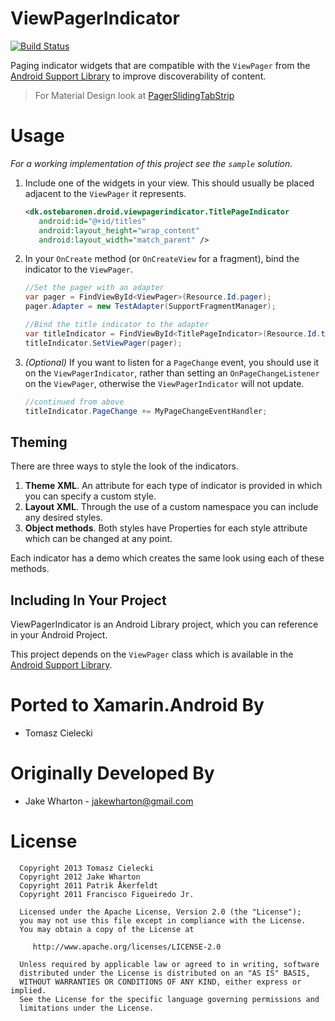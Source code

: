 ViewPagerIndicator
==========================

[![Build Status](https://osteost.visualstudio.com/ViewPagerIndicator/_apis/build/status/Cheesebaron.ViewPagerIndicator?branchName=master)](https://osteost.visualstudio.com/ViewPagerIndicator/_build/latest?definitionId=7&branchName=master)

Paging indicator widgets that are compatible with the `ViewPager` from the
[Android Support Library][2] to improve discoverability of content.

> For Material Design look at [PagerSlidingTabStrip](https://github.com/jamesmontemagno/PagerSlidingTabStrip-for-Xamarin.Android)

Usage
=====

*For a working implementation of this project see the `sample` solution.*

  1. Include one of the widgets in your view. This should usually be placed
     adjacent to the `ViewPager` it represents.

      ```xml
      <dk.ostebaronen.droid.viewpagerindicator.TitlePageIndicator
         android:id="@+id/titles"
         android:layout_height="wrap_content"
         android:layout_width="match_parent" />
      ```

  2. In your `OnCreate` method (or `OnCreateView` for a fragment), bind the
     indicator to the `ViewPager`.

      ```csharp
      //Set the pager with an adapter
      var pager = FindViewById<ViewPager>(Resource.Id.pager);
      pager.Adapter = new TestAdapter(SupportFragmentManager);

      //Bind the title indicator to the adapter
      var titleIndicator = FindViewById<TitlePageIndicator>(Resource.Id.titles);
      titleIndicator.SetViewPager(pager);
      ```

  3. *(Optional)* If you want to listen for a `PageChange` event, you should use it
	 on the `ViewPagerIndicator`, rather than setting an `OnPageChangeListener` on the
	 `ViewPager`, otherwise the `ViewPagerIndicator` will not update.

      ```csharp
      //continued from above
      titleIndicator.PageChange += MyPageChangeEventHandler;
      ```


Theming
-------

There are three ways to style the look of the indicators.

 1. **Theme XML**. An attribute for each type of indicator is provided in which
    you can specify a custom style.
 2. **Layout XML**. Through the use of a custom namespace you can include any
    desired styles.
 3. **Object methods**. Both styles have Properties for each style
    attribute which can be changed at any point.

Each indicator has a demo which creates the same look using each of these
methods.


Including In Your Project
-------------------------

ViewPagerIndicator is an Android Library project, which you can reference in
your Android Project.

This project depends on the `ViewPager` class which is available in the
[Android Support Library][2].

Ported to Xamarin.Android By
============

 * Tomasz Cielecki


Originally Developed By
============

 * Jake Wharton - <jakewharton@gmail.com>


License
=======

      Copyright 2013 Tomasz Cielecki
      Copyright 2012 Jake Wharton
      Copyright 2011 Patrik Åkerfeldt
      Copyright 2011 Francisco Figueiredo Jr.

      Licensed under the Apache License, Version 2.0 (the "License");
      you may not use this file except in compliance with the License.
      You may obtain a copy of the License at

         http://www.apache.org/licenses/LICENSE-2.0

      Unless required by applicable law or agreed to in writing, software
      distributed under the License is distributed on an "AS IS" BASIS,
      WITHOUT WARRANTIES OR CONDITIONS OF ANY KIND, either express or implied.
      See the License for the specific language governing permissions and
      limitations under the License.


 [1]: https://github.com/pakerfeldt
 [2]: http://developer.android.com/sdk/compatibility-library.html
 [3]: http://actionbarsherlock.com
 [4]: https://github.com/pakerfeldt/android-viewflow
 [5]: https://github.com/franciscojunior
 [6]: https://gist.github.com/1122947
 [7]: http://developer.android.com/guide/developing/projects/projects-eclipse.html
 [8]: http://developer.android.com/guide/developing/projects/projects-eclipse.html#ReferencingLibraryProject
 [9]: https://raw.github.com/JakeWharton/Android-ViewPagerIndicator/master/sample/screens.png
 [10]: https://play.google.com/store/apps/details?id=com.viewpagerindicator.sample
